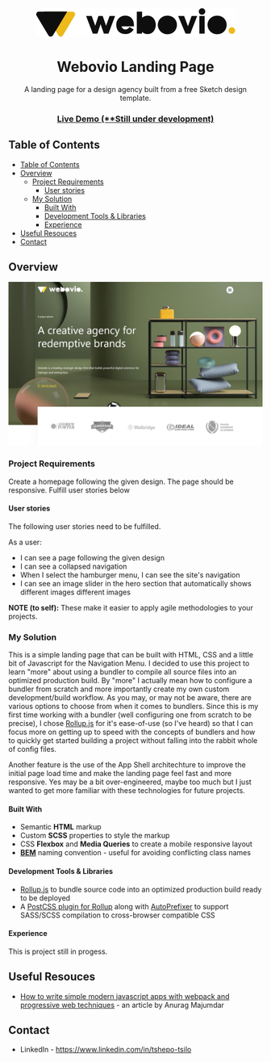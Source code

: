 <div align="center"><img src="./logo-dark.svg" /></div>

<h1 align="center">Webovio Landing Page</h1>

<div align="center">
   A landing page for a design agency built from a free Sketch design template.
</div>

<div align="center">
  <h3>
    <a href="https://webovio-agency.netlify.app/">
      Live Demo (**Still under development)
    </a>
    <!-- <span> | </span>
    <a href="">
      Design (Sketch file)
    </a> -->
  </h3>
</div>

<!-- TABLE OF CONTENTS -->

## Table of Contents

- [Table of Contents](#table-of-contents)
- [Overview](#overview)
  - [Project Requirements](#project-requirements)
    - [User stories](#user-stories)
  - [My Solution](#my-solution)
    - [Built With](#built-with)
    - [Development Tools & Libraries](#development-tools--libraries)
    - [Experience](#experience)
- [Useful Resouces](#useful-resouces)
- [Contact](#contact)

<!-- OVERVIEW -->

## Overview

![preview](./preview.png)

### Project Requirements

Create a homepage following the given design. The page should be responsive. Fulfill user stories below

#### User stories

The following user stories need to be fulfilled.

As a user:

- I can see a page following the given design
- I can see a collapsed navigation
- When I select the hamburger menu, I can see the site's navigation
- I can see an image slider in the hero section that automatically shows different images different images

<b>NOTE (to self):</b> These make it easier to apply agile methodologies to your projects.

### My Solution

This is a simple landing page that can be built with HTML, CSS and a little bit of Javascript for the Navigation Menu. I decided to use this project to learn "more" about using a bundler to compile all source files into an optimized production build. By "more" I actually mean how to configure a bundler from scratch and more importantly create my own custom development/build workflow. As you may, or may not be aware, there are various options to choose from when it comes to bundlers. Since this is my first time working with a bundler (well configuring one from scratch to be precise), I chose <a href="https://en.bem.info/methodology/" target="_blank">Rollup.js</a> for it's ease-of-use (so I've heard) so that I can focus more on getting up to speed with the concepts of bundlers and how to quickly get started building a project without falling into the rabbit whole of config files.

Another feature is the use of the App Shell architechture to improve the initial page load time and make the landing page feel fast and more responsive. Yes may be a bit over-engineered, maybe too much but I just wanted to get more familiar with these technologies for future projects.

#### Built With

<!-- This section should list any major frameworks that you built your project using. Here are a few examples.-->

- Semantic <b>HTML</b> markup
- Custom <b>SCSS</b> properties to style the markup
- CSS <b>Flexbox</b> and <b>Media Queries</b> to create a mobile responsive layout
- <a href="https://en.bem.info/methodology/" target="_blank"><b>BEM</b></a> naming convention - useful for avoiding conflicting class names

#### Development Tools & Libraries

- <a href="https://rollupjs.org/" target="_blank">Rollup.js</a> to bundle source code into an optimized production build ready to be deployed
- A <a href="https://rollupjs.org/" target="_blank">PostCSS plugin for Rollup</a> along with <a href="https://rollupjs.org/" target="_blank">AutoPrefixer</a> to support SASS/SCSS compilation to cross-browser compatible CSS

#### Experience

This is project still in progess.

## Useful Resouces

- <a href="https://medium.com/free-code-camp/how-to-write-simple-modern-javascript-apps-with-webpack-and-progressive-web-techniques-a30354eab214">How to write simple modern javascript apps with webpack and progressive web techniques</a> - an article by Anurag Majumdar

## Contact

- LinkedIn - <a href="https://www.linkedin.com/in/tshepo-tsilo" target="_blank">https://www.linkedin.com/in/tshepo-tsilo</a>
